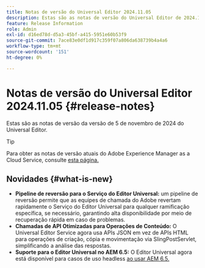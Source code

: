 ```yaml
---
title: Notas de versão do Universal Editor 2024.11.05
description: Estas são as notas de versão do Universal Editor de 2024.11.05.
feature: Release Information
role: Admin
exl-id: d16ed78d-d5a3-45bf-a415-5951e60b53f9
source-git-commit: 7ace83e0df1d917c359f07a806da638739b4a4a6
workflow-type: tm+mt
source-wordcount: '151'
ht-degree: 0%

---
```



# Notas de versão do Universal Editor 2024.11.05 {#release-notes}

Estas são as notas de versão da versão de 5 de novembro de 2024 do Universal Editor.

>[!TIP]
>
>Para obter as notas de versão atuais do Adobe Experience Manager as a Cloud Service, consulte [esta página.](/help/release-notes/release-notes-cloud/release-notes-current.md)

## Novidades {#what-is-new}

* **Pipeline de reversão para o Serviço do Editor Universal:** um pipeline de reversão permite que as equipes de chamada do Adobe revertam rapidamente o Serviço do Editor Universal para qualquer ramificação específica, se necessário, garantindo alta disponibilidade por meio de recuperação rápida em caso de problemas.
* **Chamadas de API Otimizadas para Operações de Conteúdo:** O Universal Editor Service agora usa APIs JSON em vez de APIs HTML para operações de criação, cópia e movimentação via SlingPostServlet, simplificando a análise das respostas.
* **Suporte para o Editor Universal no AEM 6.5:** O Editor Universal agora está disponível para casos de uso headless [ao usar AEM 6.5.](https://experienceleague.adobe.com/en/docs/experience-manager-65/content/implementing/developing/headless/universal-editor/introduction)
